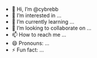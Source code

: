 - 👋 Hi, I’m @cybrebb
- 👀 I’m interested in ...
- 🌱 I’m currently learning ...
- 💞️ I’m looking to collaborate on ...
- 📫 How to reach me ...
- 😄 Pronouns: ...
- ⚡ Fun fact: ...

<!---
cybrebb/cybrebb is a ✨ special ✨ repository because its `README.md` (this file) appears on your GitHub profile.
You can click the Preview link to take a look at your changes.
# Hi, I'm @cybrebb

- 🌱 I'm currently learning about blockchain and web3 technologies.
- 👯 I'm looking to collaborate on innovative NFT projects.
- 🔗 How to reach me: Check out my X posts or DM me.
- 🧑‍💻 Pronouns: They/Them
- 😄 Fun fact: I once coded for 24 hours straight during a hackathon.
